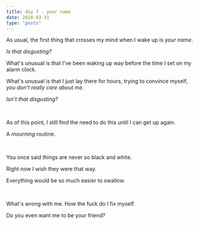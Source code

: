 ```yaml
---
title: day 7 - your name
date: 2020-03-31
type: "posts"
---
```


As usual, the first thing that crosses my mind when I wake up is _your name_.

_Is that disgusting?_

What's unusual is that I've been waking up way before the time I set on my alarm clock.

What's unusual is that I just lay there for hours, trying to convince myself, _you don't really care about me._

_Isn't that disgusting?_

<br/>


As of this point, I still find the need to do this until I can get up again.

A _mourning_ routine. 

<br/>


You once said things are never so black and white.

Right now I wish they were that way. 

Everything would be so much easier to swallow.

<br/>


What's wrong with me. How the fuck do I fix myself. 

Do you even want me to be your friend?
